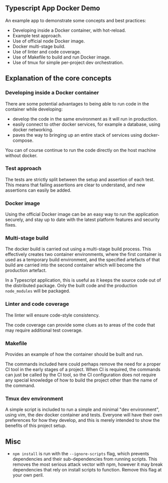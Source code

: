 Typescript App Docker Demo
---

An example app to demonstrate some concepts and best practices:

* Developing inside a Docker container, with hot-reload.
* Example test approach.
* Use of official node Docker image.
* Docker multi-stage build.
* Use of linter and code coverage.
* Use of Makefile to build and run Docker image.
* Use of tmux for simple per-project dev orchestration.

## Explanation of the core concepts

### Developing inside a Docker container

There are some potential advantages to being able to run code in the container while developing:
* develop the code in the same environment as it will run in production.
* easily connect to other docker services, for example a database, using docker networking.
* paves the way to bringing up an entire stack of services using docker-compose.

You can of course continue to run the code directly on the host machine without docker.

### Test approach

The tests are strictly split between the setup and assertion of each test. This means that failing assertions are clear to understand, and new assertions can easily be added.

### Docker image

Using the official Docker image can be an easy way to run the application securely, and stay up to date with the latest platform features and security fixes.

### Multi-stage build

The docker build is carried out using a multi-stage build process. This effectively creates two container environments, where the first container is used as a temporary build environment, and the specified artefacts of that build are carried into the second container which will become the production artefact.

In a Typescript application, this is useful as it keeps the source code out of the distributed package. Only the built code and the production `node_modules` will be packaged.

### Linter and code coverage

The linter will ensure code-style consistency.

The code coverage can provide some clues as to areas of the code that may require additional test coverage.

### Makefile

Provides an example of how the container should be built and run.

The commands included here could perhaps remove the need for a proper CI tool in the early stages of a project. When CI is required, the commands can just be called by the CI tool, so the CI configuration does not require any special knowledge of how to build the project other than the name of the command.

### Tmux dev environment

A simple script is included to run a simple and minimal "dev environment", using vim, the dev docker container and tests. Everyone will have their own preferences for how they develop, and this is merely intended to show the benefits of this project setup.

## Misc

* `npm install` is run with the `--ignore-scripts` flag, which prevents dependencies and their sub-dependencies from running scripts. This removes the most serious attack vector with npm, however it may break dependencies that rely on install scripts to function. Remove this flag at your own peril.
